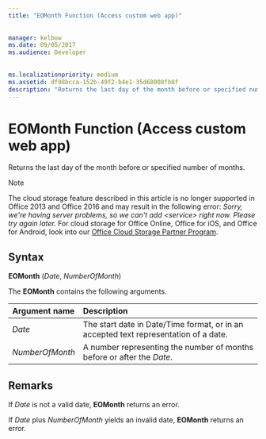 ```yaml
---
title: "EOMonth Function (Access custom web app)"
  
  
manager: kelbow
ms.date: 09/05/2017
ms.audience: Developer
 
  
ms.localizationpriority: medium
ms.assetid: df98bcca-152b-49f2-b4e1-35d68008fb8f
description: "Returns the last day of the month before or specified number of months."
---
```


# EOMonth Function (Access custom web app)

Returns the last day of the month before or specified number of months.
  
> [!NOTE]
> The cloud storage feature described in this article is no longer supported in Office 2013 and Office 2016 and may result in the following error:
> *Sorry, we're having server problems, so we can't add \<service\> right now. Please try again later.*
> For cloud storage for Office Online, Office for iOS, and Office for Android, look into our [Office Cloud Storage Partner Program](https://dev.office.com/programs/officecloudstorage).
  
## Syntax

 **EOMonth** (*Date*, *NumberOfMonth*)
  
The **EOMonth** contains the following arguments.
  
|**Argument name**|**Description**|
|:-----|:-----|
| *Date*  <br/> |The start date in Date/Time format, or in an accepted text representation of a date. |
| *NumberOfMonth*  <br/> |A number representing the number of months before or after the *Date*. |

## Remarks

If *Date*  is not a valid date, **EOMonth** returns an error.
  
If *Date*  plus  *NumberOfMonth*  yields an invalid date, **EOMonth** returns an error.
  